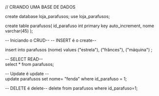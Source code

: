 
// CRIANDO UMA BASE DE DADOS



create database loja_parafusos;
use loja_parafusos;

create table parafusos(
id_parafuso int primary key auto_increment,
nome varchar(45)
);

-- Iniciando o CRUD-- 
-- INSERT é o create-- 

insert into parafusos (nome) values
("estrela"),
("frânces"),
("máquina")
;

-- SELECT READ--  
select * from parafusos;

-- Update é update --  
update parafusos set nome= "fenda" where id_parafuso = 1;

-- DELETE é delete-- 
delete from parafusos where id_parafuso=1;